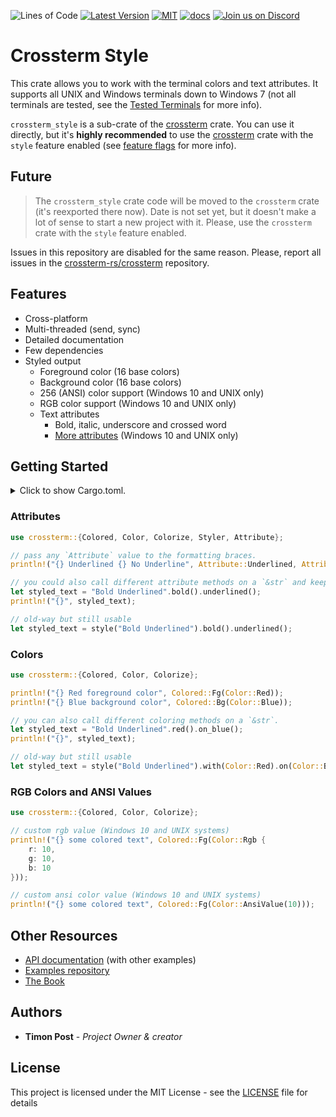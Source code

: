 ![Lines of Code][s7] [![Latest Version][s1]][l1] [![MIT][s2]][l2] [![docs][s3]][l3] [![Join us on Discord][s5]][l5]

# Crossterm Style

This crate allows you to work with the terminal colors and text attributes. It supports all UNIX
and Windows terminals down to Windows 7 (not all terminals are tested, see the
[Tested Terminals](https://github.com/crossterm-rs/crossterm/blob/master/README.md#tested-terminals) for more info).

`crossterm_style` is a sub-crate of the [crossterm](https://crates.io/crates/crossterm) crate. You can use it
directly, but it's **highly recommended** to use the [crossterm](https://crates.io/crates/crossterm) crate with
the `style` feature enabled (see [feature flags](https://crossterm-rs.github.io/crossterm/docs/feature_flags.html)
for more info).

## Future

> The `crossterm_style` crate code will be moved to the `crossterm` crate (it's reexported there now).
> Date is not set yet, but it doesn't make a lot of sense to start a new project with it. Please, use
> the `crossterm` crate with the `style` feature enabled.

Issues in this repository are disabled for the same reason. Please, report all issues in the
[crossterm-rs/crossterm](https://github.com/crossterm-rs/crossterm/issues) repository.

## Features

- Cross-platform
- Multi-threaded (send, sync)
- Detailed documentation
- Few dependencies
- Styled output
  - Foreground color (16 base colors)
  - Background color (16 base colors)
  - 256 (ANSI) color support (Windows 10 and UNIX only)
  - RGB color support (Windows 10 and UNIX only)
  - Text attributes
    - Bold, italic, underscore and crossed word
    - [More attributes](https://crossterm-rs.github.io/crossterm/docs/styling.html#attributes) (Windows 10 and UNIX only)

## Getting Started

<details>
<summary>
Click to show Cargo.toml.
</summary>

```toml
[dependencies]
# All crossterm features are enabled by default.
crossterm = "0.11"
```

</details>
<p></p>

### Attributes

```rust
use crossterm::{Colored, Color, Colorize, Styler, Attribute};

// pass any `Attribute` value to the formatting braces.
println!("{} Underlined {} No Underline", Attribute::Underlined, Attribute::NoUnderline);

// you could also call different attribute methods on a `&str` and keep on chaining if needed.
let styled_text = "Bold Underlined".bold().underlined();
println!("{}", styled_text);

// old-way but still usable
let styled_text = style("Bold Underlined").bold().underlined();
```

### Colors

```rust
use crossterm::{Colored, Color, Colorize};

println!("{} Red foreground color", Colored::Fg(Color::Red));
println!("{} Blue background color", Colored::Bg(Color::Blue));

// you can also call different coloring methods on a `&str`.
let styled_text = "Bold Underlined".red().on_blue();
println!("{}", styled_text);

// old-way but still usable
let styled_text = style("Bold Underlined").with(Color::Red).on(Color::Blue);
```

### RGB Colors and ANSI Values

```rust
use crossterm::{Colored, Color, Colorize};

// custom rgb value (Windows 10 and UNIX systems)
println!("{} some colored text", Colored::Fg(Color::Rgb {
    r: 10,
    g: 10,
    b: 10
}));

// custom ansi color value (Windows 10 and UNIX systems)
println!("{} some colored text", Colored::Fg(Color::AnsiValue(10)));
```

## Other Resources

- [API documentation](https://docs.rs/crossterm_style/) (with other examples)
- [Examples repository](https://github.com/crossterm-rs/examples)
- [The Book](https://crossterm-rs.github.io/crossterm/docs/index.html)

## Authors

* **Timon Post** - *Project Owner & creator*

## License

This project is licensed under the MIT License - see the [LICENSE](./LICENSE) file for details

[s1]: https://img.shields.io/crates/v/crossterm_style.svg
[l1]: https://crates.io/crates/crossterm_style

[s2]: https://img.shields.io/badge/license-MIT-blue.svg
[l2]: ./LICENSE

[s3]: https://docs.rs/crossterm_style/badge.svg
[l3]: https://docs.rs/crossterm_style/

[s5]: https://img.shields.io/discord/560857607196377088.svg?logo=discord
[l5]: https://discord.gg/K4nyTDB

[s7]: https://travis-ci.org/crossterm-rs/crossterm.svg?branch=master
